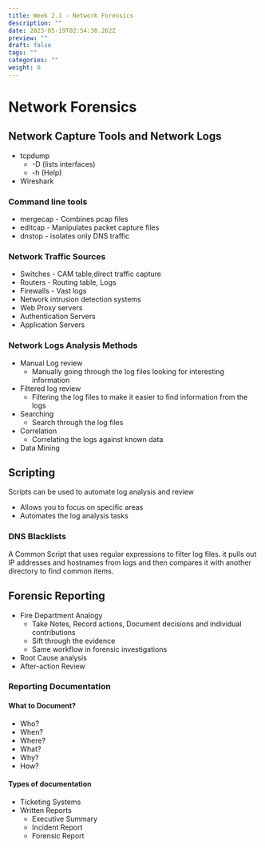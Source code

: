 ```yaml
---
title: Week 2.1 - Network Forensics
description: ""
date: 2023-05-19T02:54:38.262Z
preview: ""
draft: false
tags: ""
categories: ""
weight: 0
---
```


# Network Forensics

## Network Capture Tools and Network Logs

- tcpdump
  - -D (lists interfaces)
  - -h (Help)
- Wireshark

### Command line tools

- mergecap - Combines pcap files
- editcap - Manipulates packet capture files
- dnstop - isolates only DNS traffic

### Network Traffic Sources

- Switches - CAM table,direct traffic capture
- Routers - Routing table, Logs
- Firewalls - Vast logs
- Network intrusion detection systems
- Web Proxy servers
- Authentication Servers
- Application Servers

### Network Logs Analysis Methods

- Manual Log review
  - Manually going through the log files looking for interesting information
- Filtered log review
  - Filtering the log files to make it easier to find information from the logs
- Searching
  - Search through the log files
- Correlation
  - Correlating the logs against known data
- Data Mining

## Scripting

Scripts can be used to automate log analysis and review

- Allows you to focus on specific areas
- Automates the log analysis tasks

### DNS Blacklists

A Common Script that uses regular expressions to filter log files.
it pulls out IP addresses and hostnames from logs and then compares it with another directory to find common items.

## Forensic Reporting

- Fire Department Analogy
  - Take Notes, Record actions, Document decisions and individual contributions
  - Sift through the evidence
  - Same workflow in forensic investigations
- Root Cause analysis
- After-action Review

### Reporting Documentation

#### What to Document?

- Who?
- When?
- Where?
- What?
- Why?
- How?

#### Types of documentation

- Ticketing Systems
- Written Reports
  - Executive Summary
  - Incident Report
  - Forensic Report
